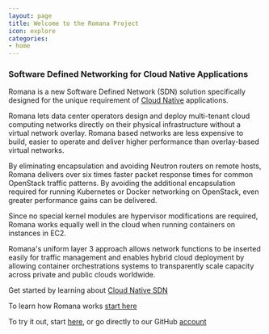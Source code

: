 ```yaml
---
layout: page
title: Welcome to the Romana Project
icon: explore
categories:
- home
---
```


### Software Defined Networking for Cloud Native Applications

Romana is a new Software Defined Network (SDN) solution specifically designed for the unique requirement of [Cloud Native](https://cncf.io/) applications.

Romana lets data center operators design and deploy multi-tenant cloud computing networks directly on their physical infrastructure without a virtual network overlay. Romana based networks are less expensive to build, easier to operate and deliver higher performance than overlay-based virtual networks. 

By eliminating encapsulation and avoiding Neutron routers on remote hosts, Romana delivers over six times faster packet response times for common OpenStack traffic patterns. By avoiding the additional encapsulation required for running Kubernetes or Docker networking on OpenStack, even greater performance gains can be delivered.

Since no special kernel modules are hypervisor modifications are required, Romana works equally well in the cloud when running containers on instances in EC2.

Romana's uniform layer 3 approach allows network functions to be inserted easily for traffic management and enables hybrid cloud deployment by allowing container orchestrations systems to transparently scale capacity across private and public clouds worldwide.

Get started by learning about [Cloud Native SDN](/cloudnative/cloudnative/)

To learn how Romana works [start here](/how/how/)

To try it out, start [here](/3-Try/), or go directly to our GitHub [account](http://www.github.com/romana) 


